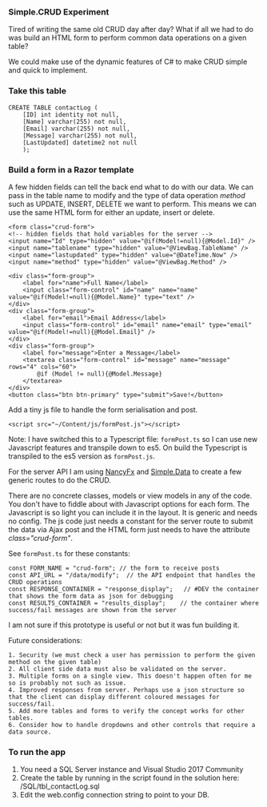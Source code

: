 
### Simple.CRUD Experiment

 Tired of writing the same old CRUD day after day? What if all we had to do was build an HTML form to perform common data operations 
 on a given table?

We could make use of the dynamic features of C# to make CRUD simple and quick to implement.

### Take this table
   
    CREATE TABLE contactLog (
        [ID] int identity not null,
        [Name] varchar(255) not null,
        [Email] varchar(255) not null,
        [Message] varchar(255) not null,
        [LastUpdated] datetime2 not null
        );
    
    

### Build a form in a Razor template

A few hidden fields can tell the back end what to do with our data.
We can pass in the table name to modify and the type of data operation <i>method</i> such as UPDATE, INSERT, DELETE we want
to perform. This means we can use the same HTML form for either an update, insert or delete.

    <form class="crud-form">     
    <!-- hidden fields that hold variables for the server -->
    <input name="Id" type="hidden" value="@if(Model!=null){@Model.Id}" />
    <input name="tablename" type="hidden" value="@ViewBag.TableName" />
    <input name="lastupdated" type="hidden" value="@DateTime.Now" />
    <input name="method" type="hidden" value="@ViewBag.Method" />
      
    <div class="form-group">
        <label for="name">Full Name</label>
        <input class="form-control" id="name" name="name" value="@if(Model!=null){@Model.Name}" type="text" />
    </div>                                                                       
    <div class="form-group">
        <label for="email">Email Address</label>
        <input class="form-control" id="email" name="email" type="email" value="@if(Model!=null){@Model.Email}" />
    </div>                                                                             
    <div class="form-group">
        <label for="message">Enter a Message</label>
        <textarea class="form-control" id="message" name="message" rows="4" cols="60">
            @if (Model != null){@Model.Message}
        </textarea>
    </div>
    <button class="btn btn-primary" type="submit">Save!</button>


Add a tiny js file to handle the form serialisation and post.

    <script src="~/Content/js/formPost.js"></script>

Note: I have switched this to a Typescript file: `formPost.ts` so I can use new Javascript features and transpile down to es5. On build the Typescript is transpiled to
the es5 version as `formPost.js`.

For the server API I am using [NancyFx](http://nancyfx.org/ "Nancy Fx") and [Simple.Data](http://simplefx.org/simpledata/docs/ "Simple.Data") to create a few generic routes to do the CRUD.

There are no concrete classes, models or view models in any of the code. You don't have to fiddle about with Javascript options for each form. The Javascript is so light you can include it in the layout. 
It is generic and needs no config. The js code just needs a constant for the server route to submit the data via Ajax post and the HTML form just needs to have the attribute <em>class="crud-form"</em>.

See `formPost.ts` for these constants:

    const FORM_NAME = "crud-form"; // the form to receive posts
    const API_URL = "/data/modify";  // the API endpoint that handles the CRUD operations
    const RESPONSE_CONTAINER = "response_display";   // #DEV the container that shows the form data as json for debugging
    const RESULTS_CONTAINER = "results_display";    // the container where success/fail messages are shown from the server


I am not sure if this prototype is useful or not but it was fun building it. 

Future considerations:

    1. Security (we must check a user has permission to perform the given method on the given table)
    2. All client side data must also be validated on the server.
    3. Multiple forms on a single view. This doesn't happen often for me so is probably not such as issue.
    4. Improved responses from server. Perhaps use a json structure so that the client can display different coloured messages for success/fail.
    5. Add more tables and forms to verify the concept works for other tables.
    6. Consider how to handle dropdowns and other controls that require a data source.

### To run the app

1. You need a SQL Server instance and Visual Studio 2017 Community
1. Create the table by running in the script found in the solution here:  /SQL/tbl_contactLog.sql 
2. Edit the web.config connection string to point to your DB.



